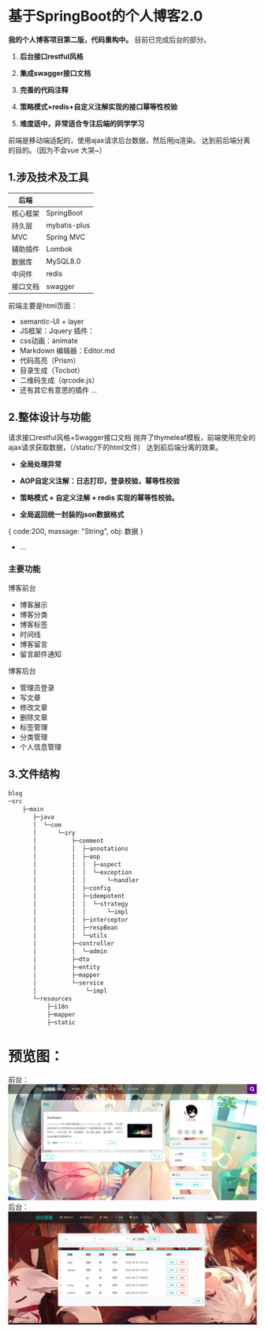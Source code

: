 #  基于SpringBoot的个人博客2.0

 **我的个人博客项目第二版，代码重构中。** 
目前已完成后台的部分。 


1.  **后台接口restful风格** 

2.  **集成swagger接口文档** 
3.  **完善的代码注释** 
4.   **策略模式+redis+自定义注解实现的接口幂等性校验** 
5.  **难度适中，非常适合专注后端的同学学习** 

前端是移动端适配的，使用ajax请求后台数据，然后用jq渲染。
达到前后端分离的目的。（因为不会vue  大哭~）

## 1.涉及技术及工具

|  后端 |    |
|---|---|
|  核心框架 | SpringBoot  |
|  持久层 |  mybatis-plus |
|  MVC | Spring MVC  |
| 辅助插件  | Lombok  |
| 数据库  |  MySQL8.0 |
| 中间件  | redis  |
| 接口文档  | swagger  |

前端主要是html页面：
- semantic-UI + layer
- JS框架：Jquery
插件：
- css动画：animate     
- Markdown 编辑器：Editor.md
- 代码高亮（Prism）
- 目录生成（Tocbot）
- 二维码生成（qrcode.js）
- 还有其它有意思的插件 ...

## 2.整体设计与功能
请求接口restful风格+Swagger接口文档
抛弃了thymeleaf模板，前端使用完全的ajax请求获取数据，（/static/下的html文件）
达到前后端分离的效果。

*  **全局处理异常** 
*  **AOP自定义注解：日志打印，登录校验，幂等性校验** 
*  **策略模式 + 自定义注解 + redis 实现的幂等性校验。** 

*  **全局返回统一封装的json数据格式** 

{
    code:200,
    massage: "String",
    obj: 数据
}

* ...

### 主要功能

博客前台
- 博客展示
- 博客分类
- 博客标签
- 时间线
- 博客留言
- 留言邮件通知

博客后台
- 管理员登录
- 写文章
- 修改文章
- 删除文章
- 标签管理
- 分类管理
- 个人信息管理

## 3.文件结构
```
blog
─src
    ├─main
       ├─java
       │  └─com
       │      └─zry
       │          ├─comment
       │          │  ├─annotations
       │          │  ├─aop
       │          │  │  ├─aspect
       │          │  │  └─exception
       │          │  │      └─handler
       │          │  ├─config
       │          │  ├─idempotent
       │          │  │  └─strategy
       │          │  │      └─impl
       │          │  ├─interceptor
       │          │  ├─respBean
       │          │  └─utils
       │          ├─controller
       │          │  └─admin
       │          ├─dto
       │          ├─entity
       │          ├─mapper
       │          └─service
       │              └─impl
       └─resources
           ├─i18n
           ├─mapper
           ├─static
```

# 预览图：
前台：
![输入图片说明](%E4%B8%BB%E9%A1%B5.png)
后台：
![输入图片说明](image.png)
